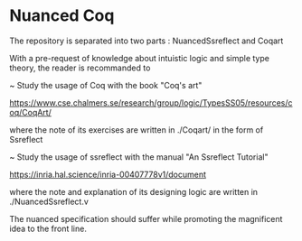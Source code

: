 # Nuanced Coq
The repository is separated into two parts : NuancedSsreflect and Coqart

With a pre-request of knowledge about intuistic logic and simple type theory, the reader is recommanded to 

~ Study the usage of Coq with the book "Coq's art"

https://www.cse.chalmers.se/research/group/logic/TypesSS05/resources/coq/CoqArt/

where the note of its exercises are written in ./Coqart/ in the form of Ssreflect

~ Study the usage of ssreflect with the manual "An Ssreflect Tutorial"

https://inria.hal.science/inria-00407778v1/document

where the note and explanation of its designing logic are written in ./NuancedSsreflect.v

The nuanced specification should suffer while promoting the magnificent idea to the front line.
